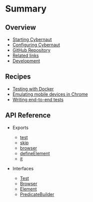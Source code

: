 # Summary

## Overview

* [Starting Cybernaut](docs/usage/starting-cybernaut.md)
* [Configuring Cybernaut](docs/usage/configuring-cybernaut.md)
* [GitHub Repository][github-cybernaut]
* [Related links](docs/related-links.md)
* [Development](docs/development.md)

## Recipes

* [Testing with Docker](docs/recipes/testing-with-docker.md)
* [Emulating mobile devices in Chrome](docs/recipes/emulating-mobile-devices-in-chrome.md)
* [Writing end-to-end tests](docs/recipes/writing-end-to-end-tests.md)

## API Reference

* Exports
  * [test](docs/api-reference/exports/test.md)
  * [skip](docs/api-reference/exports/skip.md)
  * [browser](docs/api-reference/exports/browser.md)
  * [defineElement](docs/api-reference/exports/define-element.md)
  * [it](docs/api-reference/exports/it.md)

* Interfaces
  * [Test](docs/api-reference/interfaces/test.md)
  * [Browser](docs/api-reference/interfaces/browser.md)
  * [Element](docs/api-reference/interfaces/element.md)
  * [PredicateBuilder](docs/api-reference/interfaces/predicate-builder.md)

[github-cybernaut]: https://github.com/clebert/cybernaut
